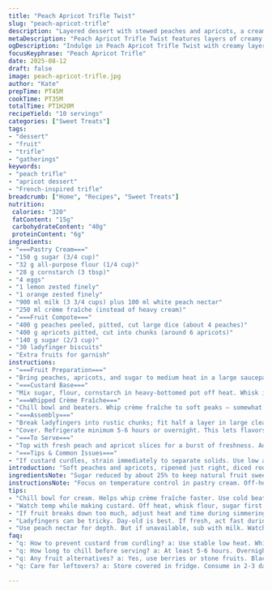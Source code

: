 ```yaml
---
title: "Peach Apricot Trifle Twist"
slug: "peach-apricot-trifle"
description: "Layered dessert with stewed peaches and apricots, a creamy custard whipped with crème fraîche, and ladyfinger biscuits softened for texture. Fruit simmered briefly to keep chunks intact, sugar reduced for natural sweetness. Citrus zest adds brightness. Alternate biscuit soaking with a splash of white peach nectar replacing some milk in custard for complexity. Chill times adjusted for texture. A balance between creamy, fruity, and crisp layers. Practical tips for perfect custard, preventing curdling. Fruit variations suggested. Ideal for large gatherings."
metaDescription: "Peach Apricot Trifle Twist features layers of creamy custard, fresh fruits, and ladyfinger biscuits. A delightful dessert for gatherings."
ogDescription: "Indulge in Peach Apricot Trifle Twist with creamy layers and fruit. A crowd-pleaser for your next gathering."
focusKeyphrase: "Peach Apricot Trifle"
date: 2025-08-12
draft: false
image: peach-apricot-trifle.jpg
author: "Kate"
prepTime: PT45M
cookTime: PT35M
totalTime: PT1H20M
recipeYield: "10 servings"
categories: ["Sweet Treats"]
tags:
- "dessert"
- "fruit"
- "trifle"
- "gatherings"
keywords:
- "peach trifle"
- "apricot dessert"
- "French-inspired trifle"
breadcrumb: ["Home", "Recipes", "Sweet Treats"]
nutrition: 
 calories: "320"
 fatContent: "15g"
 carbohydrateContent: "40g"
 proteinContent: "6g"
ingredients:
- "===Pastry Cream==="
- "150 g sugar (3/4 cup)"
- "32 g all-purpose flour (1/4 cup)"
- "28 g cornstarch (3 tbsp)"
- "4 eggs"
- "1 lemon zested finely"
- "1 orange zested finely"
- "900 ml milk (3 3/4 cups) plus 100 ml white peach nectar"
- "250 ml crème fraîche (instead of heavy cream)"
- "===Fruit Compote==="
- "400 g peaches peeled, pitted, cut large dice (about 4 peaches)"
- "400 g apricots pitted, cut into chunks (around 6 apricots)"
- "140 g sugar (2/3 cup)"
- "30 ladyfinger biscuits"
- "Extra fruits for garnish"
instructions:
- "===Fruit Preparation==="
- "Bring peaches, apricots, and sugar to medium heat in a large saucepan. Stir gently as fruit warms, watch closely until juice softens edges but pieces maintain shape. Simmer 2-4 minutes — longer risks breakdown. Remove from heat, cool completely at room temp. Chill covered for at least 2.5 hours; compote will thicken slightly."
- "===Custard Base==="
- "Mix sugar, flour, cornstarch in heavy-bottomed pot off heat. Whisk in eggs and zest until smooth. Slowly temper in milk and peach nectar mix - add cold liquid gradually, whisk all the while to avoid scrambling eggs. Medium-high heat, whisk constantly; you want a slow boil — bubbles breaking surface like tiny pops, custard thickening and leaving pot bottom clean when scraped. Reduce heat, simmer gently 1.5-2 minutes. Instant sizzle and thick coating on whisk means done. Remove and cover surface directly with plastic wrap to prevent skin. Cool 3.5 hours or overnight in fridge."
- "===Whipped Crème Fraîche==="
- "Chill bowl and beaters. Whip crème fraîche to soft peaks — somewhat looser than heavy cream. Adds tang and richness without heaviness. Fold gently into cold custard. Aim for light airy texture while keeping custard body intact. Avoid overmixing to prevent deflation."
- "===Assembly==="
- "Break ladyfingers into rustic chunks; fit half a layer in large clear bowl or individual glasses. They should fill but avoid overcrowding — crumbs expected. Spoon half the cold compote evenly; some juices soak biscuits, aiding texture layering. Spoon half the mousse over fruit. Repeat layers finishing with mousse on top."
- "Cover. Refrigerate minimum 5-6 hours or overnight. This lets flavors meld and biscuits soften but not turn mushy. Texture should be creamy with occasional biscuit bite and soft fruit pops."
- "===To Serve==="
- "Top with fresh peach and apricot slices for a burst of freshness. Add a sprinkle of finely chopped mint or a few toasted almond slivers (optional swap if nut allergy allows). Dessert should feel light yet rich, showcasing natural fruit aroma and citrus brightness."
- "===Tips & Common Issues==="
- "If custard curdles, strain immediately to separate solids. Use low and stable heat next time. Zest boosts flavor significantly – don’t skip. Peach nectar substitution lends subtle complexity but you can skip for pure milk. Overcooked fruit loses shape and freshness; watch closely during simmer. Ladyfingers vary; some may absorb too fast; quick assembly helps avoid mushiness. Whipping crème fraîche is easier if very cold; lightly sweeten if desired. Assemble just before chilling if biscuits are very stale to retain slight crunch."
introduction: "Soft peaches and apricots, ripened just right, diced roughly. Simmer with sugar until they soften but hold shape, juice thickening gently. Custard — smooth, bright with citrus zest, made with mix of milk and peach nectar for subtle complexity. Careful here: heat steady, whisk constant. Texture thick but airy. Whipped crème fraîche folded in instead of heavy cream cuts richness while adding a light tang. Ladyfingers break apart freely, soak just enough to stay bodyful but not sloppy. Layering — careful measured buildup; each flavor distinct but integrated. Chill long enough to meld aromas, soften biscuits, firm custard. At service, garnish fresh fruit slices for visual pop, aroma. The scent of citrus and stone fruit. A testament to restraint and timing in execution."
ingredientsNote: "Sugar reduced by about 25% to keep natural fruit sweetness prominent. Flour and cornstarch quantities balanced to ensure thick yet smooth custard that holds up with folded cream. Peach nectar replaces some milk for aromatic depth; canned or fresh juice works but check sugar content to avoid oversweetening. Crème fraîche instead of heavy cream reduces weight and adds subtle acidity which cuts richness. Fruits chosen at firm ripeness to hold shape under heat; underripe fruits will be too sour and mushy, overripe turn mush immediately. Ladyfingers should be day-old for best soaking — too fresh and they disintegrate quickly, too stale need quick assembly to prevent dryness. Citrus zest is key for cutting the richness and enhancing freshness. Mint or toasted nuts optional, adjust based on dietary needs."
instructionsNote: "Focus on temperature control in pastry cream. Off-heat mixing builds batter without risking initial curdling. Temper milk slowly to eggs for smooth texture. Constant whisking during boiling prevents lumps and burns. Visual cues over timing: look for custard that thickens enough to coat back of spoon, bubbling gently. Immediate cover with plastic to avoid skin is not optional — skin ruins texture. Fruit compote simmer short time, watch for fruit edges softening but still intact. Overcook and the result is jammy, loses freshness of original fruit. Fold cream gently, use light strokes to keep volume. Assembly — layering applies even pressure without packing; keeping biscuits unevenly broken creates textural interest. Chill time—long enough to let flavors marry, not so long they become soggy. Garnish fresh just before serving to avoid wilting fruits or bruising."
tips:
- "Chill bowl for cream. Helps whip crème fraîche faster. Use cold beaters too. Aim for soft peaks. Don’t overmix, texture matters. Gentle folds needed."
- "Watch temp while making custard. Off heat, whisk flour, sugar first. Whisk rapidly adding milk in parts. Slow boil is key for thickening. Avoid lumps."
- "If fruit breaks down too much, adjust heat and time during simmering. Stir gently. Pieces should hold shape. Watch the clock; less time for firm chunks."
- "Ladyfingers can be tricky. Day-old is best. If fresh, act fast during assembly. Stale ones soak better but too dry? Quick dip helps. Balance is crucial."
- "Use peach nectar for depth. But if unavailable, sub with milk. Watch sugar content in juices. Too sweet masks flavors. Check before pouring."
faq:
- "q: How to prevent custard from curdling? a: Use stable low heat. Whisk all the time. Strain if curdles happen. Smooth is the goal — no lumps."
- "q: How long to chill before serving? a: At least 5-6 hours. Overnight works too. Flavors meld better with time. Biscuits soften but avoid sogginess."
- "q: Any fruit alternatives? a: Yes, use berries or stone fruits. Blackberries, raspberries, or pears could adjust taste. Freshness is key; overripe is a no-go."
- "q: Care for leftovers? a: Store covered in fridge. Consume in 2-3 days max. Fresh fruit garnishes should be added last minute to keep it from wilting."

---
```

